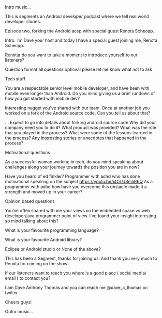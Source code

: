 Intro music...

This is segments an Android developer podcast where we tell real world developer stories. 

Episode two, forking the Android aosp with special guest Renota Scheopp. 

Intro:
I’m Dave your host and today I have a special guest joining me, Renota Scheopp. 

Renotta do you want to take a moment to introduce yourself to our listeners?

Question format  all questions optional please let me know what not to ask

Tech stuff

You are a respectable senior level mobile developer, and have been with mobile even longer than Android. Do you mind giving us a brief rundown of how you got started with mobile dev?

Interesting nugget you’ve shared with our team. Once at another job you worked on a fork of the Android source code. Can you tell us about that?

… Expect to go into details about forking android source code
Why did your company need you to do it?
What product was provided?
What was the role that you played in the process?
What were some of the lessons learned in the process?
Any interesting stories or anecdotes that happened in the process?


Motivational questions

As a successful woman working in tech, do you mind speaking about challenges along your journey towards the position you are in now?

Have you heard of ed finkler? Programmer with adhd who has done motivational speaking on the subject https://youtu.be/i4OLU8mhR6Q
As a programmer with adhd how have you overcome this obstacle made it a strength and moved up in your career?


Opinion based questions

You’ve often shared with me your views on the embedded space vs web developer/java programmer point of view. I’ve found your insight interesting so mind talking about this?

What is your favourite programming language?

What is your favourite Android library?

Eclipse or Android studio or None of the above?




This has been a Segment, thanks for joining us.
And thank you very much to Renota for coming on the show!

If our listeners want to reach you where is a good place ( social media/ email ) to contact you?

I am Dave Anthony Thomas and you can reach me @dave_a_thomas on twitter

Cheers guys!

Outro music...

